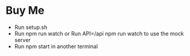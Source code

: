# Buy Me

- Run setup.sh
- Run npm run watch or Run API=/api npm run watch to use the mock server
- Run npm start in another terminal